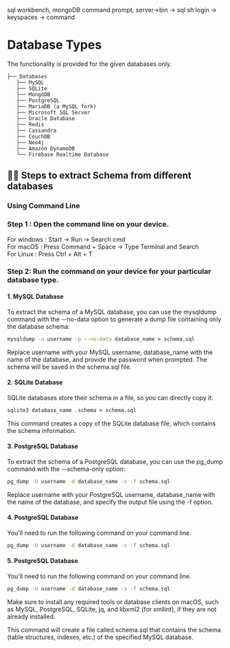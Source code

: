 sql workbench, mongoDB command prompt, server->bin -> sql sh login -> keyspaces -> command
# Database Types
The functionality is provided for the given databases only.

```
├── Databases
   ├── MySQL
   ├── SQLite
   ├── MongoDB
   ├── PostgreSQL
   ├── MariaDB (a MySQL fork)
   ├── Microsoft SQL Server
   ├── Oracle Database
   ├── Redis
   ├── Cassandra
   ├── CouchDB
   ├── Neo4j
   ├── Amazon DynamoDB
   └── Firebase Realtime Database

```
<!-- # 🚀 Installation

## Install latest version of Python3

MagixDB is tested and supported on 64-bit systems with:

- Python 3.8, 3.9, and 3.10
- *
- *

## For Linux:
Python 3 is often pre-installed on Linux distributions. However, if it's not, you can typically install it using your package manager. For example, on Ubuntu, you can use the following command:

```bash
sudo apt-get update
sudo apt-get install python3
```
## For macOS:
macOS comes with Python 2 pre-installed, but you can install Python 3 alongside it. You can use Homebrew or download the installer from the Python website.

### Using Homebrew:

Install Homebrew (if not already installed):
```bash
/bin/bash -c "$(curl -fsSL https://raw.githubusercontent.com/Homebrew/install/master/install.sh)"
```
Install Python 3:
```bash
brew install python@3
```

## For Windows:
You can download the Python installer for Windows from the Python website.

1. Visit the Python download page at https://www.python.org/downloads/windows/.
2. Download the latest Python 3 installer for Windows.
3. Run the installer and make sure to check the box that says "Add Python to PATH" during installation.

Check for the python version using : 
```cmd
python 
```
 -->

## 🏃‍♂️ Steps to extract Schema from different databases
<p align="center">
<h3>
  Using Command Line
</h3>
</p>

### Step 1 : Open the command line on your device. <br>
For windows : Start -> Run -> Search cmd <br>
For macOS : Press Command + Space -> Type Terminal and Search <br>
For Linux : Press Ctrl + Alt + T <br>

<!-- ```cmd
pip install mysql-connector-python
```
#### Step 1 : Install the MySQL Connector
You need to install the mysql-connector library if you haven't already. You can do this using pip:
```cmd
pip install mysql-connector-python
``` -->

### Step 2: Run the command on your device for your particular database type.

#### 1. MySQL Database

To extract the schema of a MySQL database, you can use the mysqldump command with the --no-data option to generate a dump file containing only the database schema:
```cmd
mysqldump -u username -p --no-data database_name > schema.sql
```
Replace username with your MySQL username, database_name with the name of the database, and provide the password when prompted. The schema will be saved in the schema.sql file.

#### 2. SQLite Database
SQLite databases store their schema in a file, so you can directly copy it:
```cmd
sqlite3 database_name .schema > schema.sql
```
This command creates a copy of the SQLite database file, which contains the schema information.

#### 3. PostgreSQL Database
To extract the schema of a PostgreSQL database, you can use the pg_dump command with the --schema-only option:

```cmd
pg_dump -U username -d database_name -s -f schema.sql
```
Replace username with your PostgreSQL username, database_name with the name of the database, and specify the output file using the -f option.

#### 4. PostgreSQL Database
You'll need to run the following command on your command line.

```cmd
pg_dump -U username -d database_name -s -f schema.sql
```
#### 5. PostgreSQL Database
You'll need to run the following command on your command line.

```cmd
pg_dump -U username -d database_name -s -f schema.sql
```


Make sure to install any required tools or database clients on macOS, such as MySQL, PostgreSQL, SQLite, jq, and libxml2 (for xmllint), if they are not already installed. 

This command will create a file called schema.sql that contains the schema (table structures, indexes, etc.) of the specified MySQL database.































<!-- ```python
import mysql.connector
```

#### Step 2: Import the necessary libraries
You'll need to import the mysql.connector library to connect to the MySQL database.

```python
import mysql.connector
``` -->

<!-- #### Step 3: Create a MySQL connection
You should establish a connection to your MySQL database by providing the necessary connection details, such as the host, username, password, and database name.

```python
# Replace these values with your database connection details
host = "your_host"
user = "your_username"
password = "your_password"
database = "your_database_name"

# Create a connection to the MySQL database
connection = mysql.connector.connect(
    host=host,
    user=user,
    password=password,
    database=database
)

```
#### Step 4: Create a cursor object
A cursor is used to execute SQL queries and fetch results from the database. You can create a cursor like this:

```python
cursor = connection.cursor()
```

#### Step 5: Extract schema information
To extract the schema from the database, you can use SQL queries to retrieve information about tables, columns, and other database objects. Here's an example of how to retrieve a list of tables in the database:

```python
# Get the list of tables in the database
cursor.execute("SHOW TABLES")

# Fetch all table names
tables = cursor.fetchall()

# Print the list of tables
for table in tables:
    print(table[0])
```
#### Step 6: Close the cursor and connection
Make sure to close the cursor and the database connection when you're done with them to release resources.

```python
cursor.close()
connection.close()
```

### 2. SQLite

#### Step 1: Import the necessary libraries
You'll need to import the sqlite3 library to work with SQLite databases.

```python
import sqlite3
```
#### Step 2: Connect to the SQLite database
To connect to an SQLite database, provide the path to the database file or create a new one if it doesn't exist.

```python
# Replace 'your_database.db' with the path to your SQLite database file
connection = sqlite3.connect('your_database.db')
```
#### Step 3: Create a cursor object
Similar to working with MySQL, you need to create a cursor to execute SQL queries and fetch results.

```python
cursor = connection.cursor()
```

#### Step 4: Extract schema information
You can use SQL queries to retrieve schema information from the SQLite database. For example, to get a list of tables in the database:

```python
# Get the list of tables in the database
cursor.execute("SELECT name FROM sqlite_master WHERE type='table';")

# Fetch all table names
tables = cursor.fetchall()

# Print the list of tables
for table in tables:
    print(table[0])
```

#### Step 5: Close the cursor and connection
Don't forget to close the cursor and the database connection when you're done with them.

```python
cursor.close()
connection.close()
```

### 3. MongoDB

#### Step 1: Install the pymongo library
You need to install the pymongo library if you haven't already. You can do this using pip:

```cmd
pip install pymongo
```
#### Step 2: Import the necessary libraries
You'll need to import the pymongo library to work with MongoDB.

```python
import pymongo
```
#### Step 3: Connect to a MongoDB database
To connect to a MongoDB database, provide the connection details, such as the host and port. If authentication is required, you can also provide the username and password.

```python
# Replace these values with your MongoDB connection details
host = "your_host"
port = 27017  # Default MongoDB port

# Create a connection to the MongoDB server
client = pymongo.MongoClient(host, port)

# Access a specific database
database = client["your_database_name"]

# If authentication is required:
# database.authenticate("your_username", "your_password")
```
#### Step 4: Access a collection
In MongoDB, data is stored in collections. You can access a specific collection within the database.

```python
# Access a specific collection in the database
collection = database["your_collection_name"]
```
#### Step 5: Perform operations on the collection
You can perform various operations on the collection, such as inserting documents, querying data, and updating documents. Here's an example of inserting a document into the collection:

```python
# Insert a document into the collection
data = {"key": "value"}
insert_result = collection.insert_one(data)
print("Inserted document ID:", insert_result.inserted_id)

#Query Documents
result = collection.find({"field_name": "value"})
for document in result:
    print(document)
    
```

#### Step 6: Close the MongoDB connection
Close the MongoDB connection when you're done with it to release resources.

```python
client.close()
``` -->
